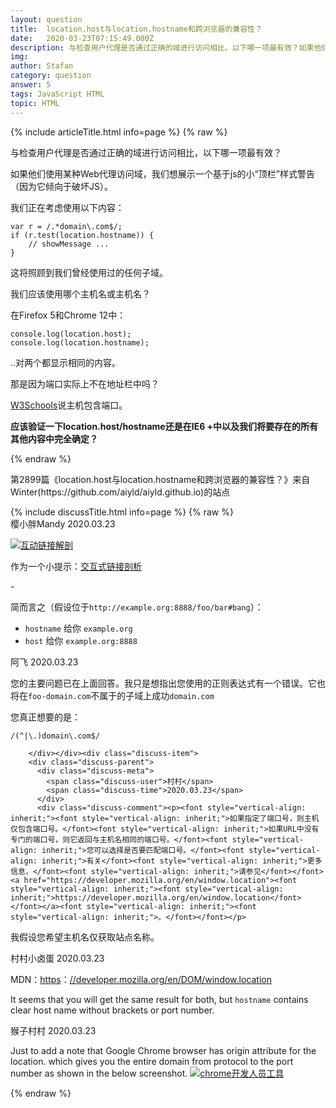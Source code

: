 ```yaml
---
layout: question
title:  location.host与location.hostname和跨浏览器的兼容性？
date:   2020-03-23T07:15:49.000Z
description: 与检查用户代理是否通过正确的域进行访问相比，以下哪一项最有效？如果他们使用某种Web代理访问域，我们想展示一个基于js的小“顶栏”样式警告（因为它倾向...
img: 
author: Stafan
category: question
answer: 5
tags: JavaScript HTML
topic: HTML
---
```

<div class="article-root">
  <div class="article">
    {% include articleTitle.html info=page %}
    {% raw %}
    <div class="article-content"><p><font style="vertical-align: inherit;"><font style="vertical-align: inherit;">与检查用户代理是否通过正确的域进行访问相比，以下哪一项最有效？</font></font></p>

<p><font style="vertical-align: inherit;"><font style="vertical-align: inherit;">如果他们使用某种Web代理访问域，我们想展示一个基于js的小“顶栏”样式警告（因为它倾向于破坏JS）。</font></font></p>

<p><font style="vertical-align: inherit;"><font style="vertical-align: inherit;">我们正在考虑使用以下内容：</font></font></p>

<pre><code>var r = /.*domain\.com$/;<font></font>
if (r.test(location.hostname)) {<font></font>
    // showMessage ...<font></font>
}<font></font>
</code></pre>

<p><font style="vertical-align: inherit;"><font style="vertical-align: inherit;">这将照顾到我们曾经使用过的任何子域。</font></font></p>

<p><font style="vertical-align: inherit;"><font style="vertical-align: inherit;">我们应该使用哪个主机名或主机名？</font></font></p>

<p><font style="vertical-align: inherit;"><font style="vertical-align: inherit;">在Firefox 5和Chrome 12中：</font></font></p>

<pre><code>console.log(location.host);<font></font>
console.log(location.hostname);<font></font>
</code></pre>

<p><font style="vertical-align: inherit;"><font style="vertical-align: inherit;">..对两个都显示相同的内容。</font></font></p>

<p><font style="vertical-align: inherit;"><font style="vertical-align: inherit;">那是因为端口实际上不在地址栏中吗？</font></font></p>

<p><a href="http://www.w3schools.com/jsref/obj_location.asp" rel="noreferrer"><font style="vertical-align: inherit;"><font style="vertical-align: inherit;">W3Schools</font></font></a><font style="vertical-align: inherit;"><font style="vertical-align: inherit;">说主机包含端口。</font></font></p>

<p><strong><font style="vertical-align: inherit;"><font style="vertical-align: inherit;">应该验证一下location.host/hostname还是在IE6 +中以及我们将要存在的所有其他内容中完全确定？</font></font></strong></p></div>
    {% endraw %}
  </div>
  <p class="winter_mark">第2899篇《location.host与location.hostname和跨浏览器的兼容性？》来自Winter(https://github.com/aiyld/aiyld.github.io)的站点</p>
  <div class="discuss-wrapper">
    {% include discussTitle.html info=page %}
    {% raw %}
    <div class="discuss-list">
    <div class="discuss-item">
        <div class="discuss-parent">
          <div class="discuss-meta">
            <span class="discuss-user">樱小胖Mandy</span>
            <span class="discuss-time">2020.03.23</span>
          </div>
          <div class="discuss-comment"><p><a href="http://bl.ocks.org/3070589" rel="noreferrer"><img src="https://i.stack.imgur.com/pt015.png" alt="互动链接解剖"></a></p>

<p><font style="vertical-align: inherit;"><font style="vertical-align: inherit;">作为一个小提示：</font></font><a href="http://bl.ocks.org/3070589" rel="noreferrer"><font style="vertical-align: inherit;"><font style="vertical-align: inherit;">交互式链接剖析</font></font></a></p>

<p><font style="vertical-align: inherit;"><font style="vertical-align: inherit;">-</font></font></p>


<p><font style="vertical-align: inherit;"><font style="vertical-align: inherit;">简而言之（假设位于</font></font><code>http://example.org:8888/foo/bar#bang</code><font style="vertical-align: inherit;"><font style="vertical-align: inherit;">）：</font></font></p>
<ul><li><code>hostname</code><font style="vertical-align: inherit;"><font style="vertical-align: inherit;"> 给你 </font></font><code>example.org</code></li>
<li><code>host</code><font style="vertical-align: inherit;"><font style="vertical-align: inherit;"> 给你 </font></font><code>example.org:8888</code></li></ul></div>
        </div></div><div class="discuss-item">
        <div class="discuss-parent">
          <div class="discuss-meta">
            <span class="discuss-user">阿飞</span>
            <span class="discuss-time">2020.03.23</span>
          </div>
          <div class="discuss-comment"><p><font style="vertical-align: inherit;"><font style="vertical-align: inherit;">您的主要问题已在上面回答。</font><font style="vertical-align: inherit;">我只是想指出您使用的正则表达式有一个错误。</font><font style="vertical-align: inherit;">它也将在</font></font><code>foo-domain.com</code><font style="vertical-align: inherit;"><font style="vertical-align: inherit;">不属于的子域上成功</font></font><code>domain.com</code></p>

<p><font style="vertical-align: inherit;"><font style="vertical-align: inherit;">您真正想要的是：</font></font></p>

<pre><code>/(^|\.)domain\.com$/
</code></pre></div>
        </div></div><div class="discuss-item">
        <div class="discuss-parent">
          <div class="discuss-meta">
            <span class="discuss-user">村村</span>
            <span class="discuss-time">2020.03.23</span>
          </div>
          <div class="discuss-comment"><p><font style="vertical-align: inherit;"><font style="vertical-align: inherit;">如果指定了端口号，则主机仅包含端口号。</font><font style="vertical-align: inherit;">如果URL中没有专门的端口号，则它返回与主机名相同的端口号。</font><font style="vertical-align: inherit;">您可以选择是否要匹配端口号。</font><font style="vertical-align: inherit;">有关</font><font style="vertical-align: inherit;">更多信息，</font><font style="vertical-align: inherit;">请参见</font></font><a href="https://developer.mozilla.org/en/window.location"><font style="vertical-align: inherit;"><font style="vertical-align: inherit;">https://developer.mozilla.org/en/window.location</font></font></a><font style="vertical-align: inherit;"><font style="vertical-align: inherit;">。</font></font></p>

<p><font style="vertical-align: inherit;"><font style="vertical-align: inherit;">我假设您希望主机名仅获取站点名称。</font></font></p></div>
        </div></div><div class="discuss-item">
        <div class="discuss-parent">
          <div class="discuss-meta">
            <span class="discuss-user">村村小卤蛋</span>
            <span class="discuss-time">2020.03.23</span>
          </div>
          <div class="discuss-comment"><p><font style="vertical-align: inherit;"><font style="vertical-align: inherit;">MDN：</font><a href="https://developer.mozilla.org/en/DOM/window.location" rel="nofollow"><font style="vertical-align: inherit;">https</font></a><font style="vertical-align: inherit;">：</font></font><a href="https://developer.mozilla.org/en/DOM/window.location" rel="nofollow"><font style="vertical-align: inherit;"><font style="vertical-align: inherit;">//developer.mozilla.org/en/DOM/window.location</font></font></a></p>

<p>It seems that you will get the same result for both, but <code>hostname</code> contains clear host name without brackets or port number.</p></div>
        </div></div><div class="discuss-item">
        <div class="discuss-parent">
          <div class="discuss-meta">
            <span class="discuss-user">猴子村村</span>
            <span class="discuss-time">2020.03.23</span>
          </div>
          <div class="discuss-comment"><p>Just to add a note that Google Chrome browser has origin attribute for the location. which gives you the entire domain from protocol to the port number as shown in the below screenshot. 
<a href="https://i.stack.imgur.com/jmGCE.png" rel="nofollow noreferrer"><img src="https://i.stack.imgur.com/jmGCE.png" alt="chrome开发人员工具"></a></p></div>
        </div></div>
    </div>
    {% endraw %}
  </div>
<div>
